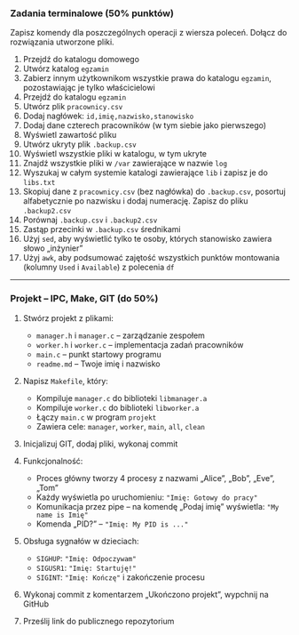 ### Zadania terminalowe (50% punktów)

Zapisz komendy dla poszczególnych operacji z wiersza poleceń. Dołącz do rozwiązania utworzone pliki.

1. Przejdź do katalogu domowego
2. Utwórz katalog `egzamin`
3. Zabierz innym użytkownikom wszystkie prawa do katalogu `egzamin`, pozostawiając je tylko właścicielowi
4. Przejdź do katalogu `egzamin`
5. Utwórz plik `pracownicy.csv`
6. Dodaj nagłówek: `id,imię,nazwisko,stanowisko`
7. Dodaj dane czterech pracowników (w tym siebie jako pierwszego)
8. Wyświetl zawartość pliku
9. Utwórz ukryty plik `.backup.csv`
10. Wyświetl wszystkie pliki w katalogu, w tym ukryte
11. Znajdź wszystkie pliki w `/var` zawierające w nazwie `log`
12. Wyszukaj w całym systemie katalogi zawierające `lib` i zapisz je do `libs.txt`
13. Skopiuj dane z `pracownicy.csv` (bez nagłówka) do `.backup.csv`, posortuj alfabetycznie po nazwisku i dodaj numerację. Zapisz do pliku `.backup2.csv`
14. Porównaj `.backup.csv` i `.backup2.csv`
15. Zastąp przecinki w `.backup.csv` średnikami
16. Użyj `sed`, aby wyświetlić tylko te osoby, których stanowisko zawiera słowo „inżynier”
17. Użyj `awk`, aby podsumować zajętość wszystkich punktów montowania (kolumny `Used` i `Available`) z polecenia `df`

---

### Projekt – IPC, Make, GIT (do 50%)

1. Stwórz projekt z plikami:

   * `manager.h` i `manager.c` – zarządzanie zespołem
   * `worker.h` i `worker.c` – implementacja zadań pracowników
   * `main.c` – punkt startowy programu
   * `readme.md` – Twoje imię i nazwisko

2. Napisz `Makefile`, który:

   * Kompiluje `manager.c` do biblioteki `libmanager.a`
   * Kompiluje `worker.c` do biblioteki `libworker.a`
   * Łączy `main.c` w program `projekt`
   * Zawiera cele: `manager`, `worker`, `main`, `all`, `clean`

3. Inicjalizuj GIT, dodaj pliki, wykonaj commit

4. Funkcjonalność:

   * Proces główny tworzy 4 procesy z nazwami „Alice”, „Bob”, „Eve”, „Tom”
   * Każdy wyświetla po uruchomieniu: `"Imię: Gotowy do pracy"`
   * Komunikacja przez pipe – na komendę „Podaj imię” wyświetla: `"My name is Imię"`
   * Komenda „PID?” – `"Imię: My PID is ..."`

5. Obsługa sygnałów w dzieciach:

   * `SIGHUP`: `"Imię: Odpoczywam"`
   * `SIGUSR1`: `"Imię: Startuję!"`
   * `SIGINT`: `"Imię: Kończę"` i zakończenie procesu

6. Wykonaj commit z komentarzem „Ukończono projekt”, wypchnij na GitHub

7. Prześlij link do publicznego repozytorium